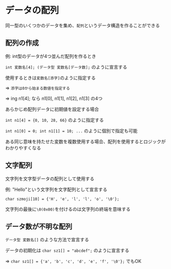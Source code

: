# データの配列
同一型のいくつかのデータを集め、`配列`というデータ構造を作ることができる

## 配列の作成
例: int型のデータが4つ並んだ配列を作るとき

`int 変数名[4]; (データ型 変数名[データ数];` のように宣言する

使用するときは`変数名[添字]`のように指定する

=> `添字は0から始まる数値を指定する`

=> ing n1[4]; なら n1[0], n1[1], n1[2], n1[3] の4つ

あらかじめ配列データに初期値を設定する場合

`int n1[4] = {0, 10, 28, 66}` のように指定する

`int n1[0] = 0; int n1[1] = 10; ...` のように個別で指定も可能

ある同じ意味を持たせた変数を複数使用する場合、配列を使用するとロジックがわかりやすくなる

## 文字配列
文字列を文字型データの配列として使用する

例: "Hello"という文字列を文字配列として宣言する

`char szmoji[10] = {'H', 'e', 'l', 'l', 'o', '\0'};`

文字列の最後に`\0(0x00)`を付けるのは文字列の終端を意味する

## データ数が不明な配列
`データ型 変数名[]` のような方法で宣言する

データの初期化は `char sz1[] = "abcdef";` のように宣言する

=> `char sz1[] = {'a', 'b', 'c', 'd', 'e', 'f', '\0'};` でもOK

